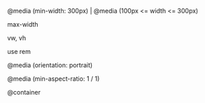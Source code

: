 @media (min-width: 300px) | @media (100px <= width <= 300px)

max-width

vw, vh 
<!-- viewoport width and height -->

use rem
<!-- relative to font size -->

@media (orientation: portrait)
<!-- check when width < height; landscape also available -->

@media (min-aspect-ratio: 1 / 1)


@container
<!-- another useful trick for responsive layout -->

